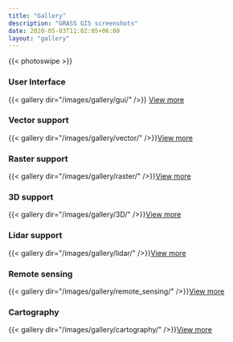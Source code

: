 ```yaml
---
title: "Gallery"
description: "GRASS GIS screenshots"
date: 2020-05-03T11:02:05+06:00
layout: "gallery"
---
```


{{< photoswipe >}}

### User Interface

<div id="gallery-wrapper">
{{< gallery dir="/images/gallery/gui/" />}}
<a href="#" class="gallery-toggler pull-right">View more</a>
</div>

### Vector support

<div class="gallery-wrapper">
{{< gallery dir="/images/gallery/vector/" />}}<a href="#" class="gallery-toggler pull-right">View more</a>
</div>

### Raster support

<div class="gallery-wrapper">
{{< gallery dir="/images/gallery/raster/" />}}<a href="#" class="gallery-toggler pull-right">View more</a>
</div>

### 3D support

<div class="gallery-wrapper">
{{< gallery dir="/images/gallery/3D/" />}}<a href="#" class="gallery-toggler pull-right">View more</a>
</div>

### Lidar support

<div class="gallery-wrapper">
{{< gallery dir="/images/gallery/lidar/" />}}<a href="#" class="gallery-toggler pull-right">View more</a>
</div>

### Remote sensing

<div class="gallery-wrapper">
{{< gallery dir="/images/gallery/remote_sensing/" />}}<a href="#" class="gallery-toggler pull-right">View more</a>
</div>

### Cartography

<div class="gallery-wrapper">
{{< gallery dir="/images/gallery/cartography/" />}}<a href="#" class="gallery-toggler pull-right">View more</a>
</div>
